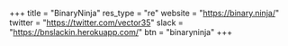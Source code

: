 +++
title    = "BinaryNinja"
res_type = "re"
website  = "https://binary.ninja/"
twitter  = "https://twitter.com/vector35"
slack    = "https://bnslackin.herokuapp.com/"
btn      = "binaryninja"
+++
